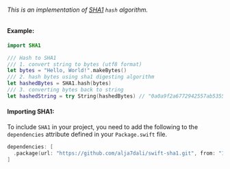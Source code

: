 ###### This is an implementation of [SHA1](https://en.wikipedia.org/wiki/SHA-1) `hash` algorithm.

#### Example:

```swift
import SHA1

/// Hash to SHA1
/// 1. convert string to bytes (utf8 format)
let bytes = "Hello, World!".makeBytes()
/// 2. hash bytes using sha1 digesting algorithm
let hashedBytes = SHA1.hash(bytes)
/// 3. converting bytes back to string
let hashedString = try String(hashedBytes) // "0a0a9f2a6772942557ab5355d76af442f8f65e01"
```

#### Importing SHA1:

To include `SHA1` in your project, you need to add the following to the `dependencies` attribute defined in your `Package.swift` file.
```swift
dependencies: [
  .package(url: "https://github.com/alja7dali/swift-sha1.git", from: "1.0.0")
]
```